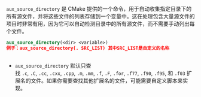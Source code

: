 `aux_source_directory` 是 CMake 提供的一个命令，用于自动收集指定目录下的所有源文件，并将这些文件的列表存储到一个变量中。这在处理包含大量源文件的项目时非常有用，因为它可以自动检测目录中的所有源文件，而不需要手动列出每个文件。

```cmake
aux_source_directory(<dir> <variable>)
例子：aux_source_directory(. SRC_LIST) 其中SRC_LIST是自定义的名称



```
- `aux_source_directory` 默认只查找 `.c`, `.C`, `.cc`, `.cxx`, `.cpp`, `.m`, `.mm`, `.f`, `.F`, `.for`, `.f77`, `.f90`, `.f95`, 和 `.f03` 扩展名的文件。如果你需要查找其他扩展名的文件，可能需要自定义脚本来实现。
